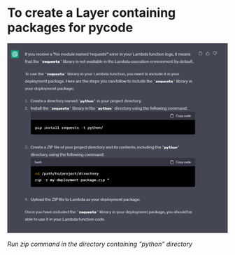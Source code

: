 
# To create a Layer containing packages for pycode 

![](Images/Pasted%20image%2020230420171528.png)

*Run zip command in the directory containing "python" directory*